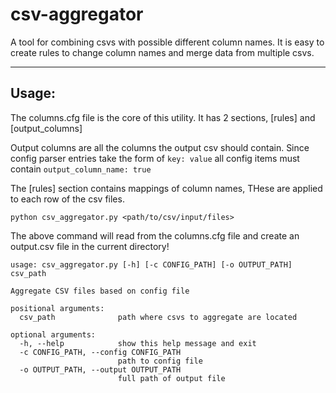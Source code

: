 csv-aggregator
==============

A tool for combining csvs with possible different column names.  It is easy to create rules to change column names and
merge data from multiple csvs.

***

## Usage:

The columns.cfg file is the core of this utility.  It has 2 sections, [rules] and [output_columns]

Output columns are all the columns the output csv should contain.  Since config parser entries take the form of `key: value` all config items must contain `output_column_name: true`

The [rules] section contains mappings of column names,  THese are applied to each row of the csv files.


`python csv_aggregator.py <path/to/csv/input/files>`

The above command will read from the columns.cfg file and create an output.csv file in the current directory!


    usage: csv_aggregator.py [-h] [-c CONFIG_PATH] [-o OUTPUT_PATH] csv_path

    Aggregate CSV files based on config file

    positional arguments:
      csv_path              path where csvs to aggregate are located

    optional arguments:
      -h, --help            show this help message and exit
      -c CONFIG_PATH, --config CONFIG_PATH
                            path to config file
      -o OUTPUT_PATH, --output OUTPUT_PATH
                            full path of output file
